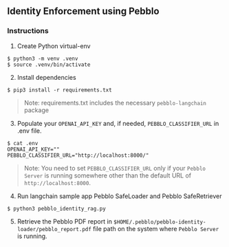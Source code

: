 ## Identity Enforcement using Pebblo

### Instructions

1. Create Python virtual-env

```console
$ python3 -m venv .venv
$ source .venv/bin/activate
```

2. Install dependencies

```console
$ pip3 install -r requirements.txt
```

> Note: requirements.txt includes the necessary `pebblo-langchain` package

3. Populate your `OPENAI_API_KEY` and, if needed, `PEBBLO_CLASSIFIER_URL` in .env file.

```console
$ cat .env
OPENAI_API_KEY=""
PEBBLO_CLASSIFIER_URL="http://localhost:8000/"
```

> Note: You need to set `PEBBLO_CLASSIFIER_URL` only if your `Pebblo Server` is running somewhere other than the default URL
> of `http://localhost:8000`.

4. Run langchain sample app Pebblo SafeLoader and Pebblo SafeRetriever

```console
$ python3 pebblo_identity_rag.py
```

5. Retrieve the Pebblo PDF report in `$HOME/.pebblo/pebblo-identity-loader/pebblo_report.pdf` file path on the system where `Pebblo Server` is
   running.
